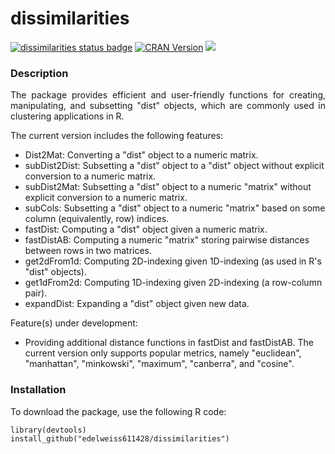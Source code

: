 # dissimilarities
[![dissimilarities status badge](https://edelweiss611428.r-universe.dev/dissimilarities/badges/version)](https://edelweiss611428.r-universe.dev/dissimilarities) [![CRAN Version](https://www.r-pkg.org/badges/version/dissimilarities)](https://CRAN.R-project.org/package=dissimilarities) [![](https://cranlogs.r-pkg.org/badges/dissimilarities)](https://cran.r-project.org/package=dissimilarities)

### Description

<p align="justify"> The package provides efficient and user-friendly functions for creating, manipulating, and subsetting "dist" objects, which are commonly used in clustering applications in R. </p> 
The current version includes the following features:

- Dist2Mat: Converting a "dist" object to a numeric matrix.
- subDist2Dist: Subsetting a "dist" object to a  "dist" object without explicit conversion to a numeric matrix.
- subDist2Mat: Subsetting a "dist" object to a numeric "matrix" without explicit conversion to a numeric matrix.
- subCols: Subsetting a "dist" object to a numeric "matrix" based on some column (equivalently, row) indices.
- fastDist: Computing a "dist" object given a numeric matrix.
- fastDistAB: Computing a numeric "matrix" storing pairwise distances between rows in two matrices.
- get2dFrom1d: Computing 2D-indexing given 1D-indexing (as used in R's "dist" objects).
- get1dFrom2d: Computing 1D-indexing given 2D-indexing (a row-column pair).
- expandDist: Expanding a "dist" object given new data.

Feature(s) under development:

- Providing additional distance functions in fastDist and fastDistAB. The current version only supports popular metrics, namely "euclidean", "manhattan", "minkowski", "maximum", "canberra", and "cosine".

 ### Installation

 To download the package, use the following R code: 

```
library(devtools)
install_github("edelweiss611428/dissimilarities") 
```
